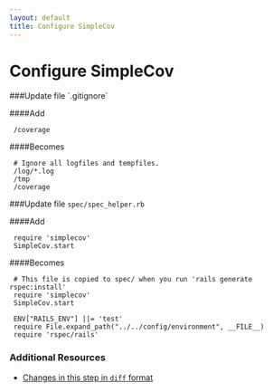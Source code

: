```yaml
---
layout: default
title: Configure SimpleCov
---
```


<h1 id="main">Configure SimpleCov</h1>
###Update file `.gitignore`

####Add
```
 /coverage
```


####Becomes
```
 # Ignore all logfiles and tempfiles.
 /log/*.log
 /tmp
 /coverage

```


###Update file `spec/spec_helper.rb`

####Add
```
 require 'simplecov'
 SimpleCov.start
```


####Becomes
```
 # This file is copied to spec/ when you run 'rails generate rspec:install'
 require 'simplecov'
 SimpleCov.start
 
 ENV["RAILS_ENV"] ||= 'test'
 require File.expand_path("../../config/environment", __FILE__)
 require 'rspec/rails'

```



### Additional Resources

* [Changes in this step in `diff` format](https://github.com/software-academy/rails_getting_started_bdd/commit/ddb83f267e378a0c99ead0114b549fa47390558d)

